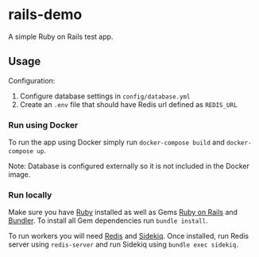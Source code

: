 # rails-demo

A simple Ruby on Rails test app.

## Usage

Configuration:

1. Configure database settings in `config/database.yml`
2. Create an `.env` file that should have Redis url defined as `REDIS_URL`

### Run using Docker

To run the app using Docker simply run `docker-compose build` and `docker-compose up`.

Note: Database is configured externally so it is not included in the Docker image.

### Run locally

Make sure you have [Ruby](https://www.ruby-lang.org/en/) installed as well as
Gems [Ruby on Rails](https://rubyonrails.org) and [Bundler](https://bundler.io).
To install all Gem dependencies run `bundle install`.

To run workers you will need [Redis](https://redis.io) and [Sidekiq](https://sidekiq.org).
Once installed, run Redis server using `redis-server` and run Sidekiq using `bundle exec sidekiq`.
